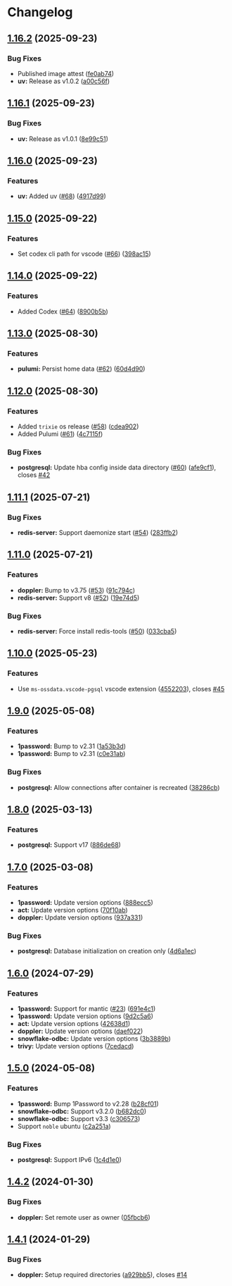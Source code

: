 # Changelog

## [1.16.2](https://github.com/itsmechlark/features/compare/v1.16.1...v1.16.2) (2025-09-23)


### Bug Fixes

* Published image attest ([fe0ab74](https://github.com/itsmechlark/features/commit/fe0ab74b1dabed2c458ef4525732dd5cb7e1f879))
* **uv:** Release as v1.0.2 ([a00c56f](https://github.com/itsmechlark/features/commit/a00c56f9c9959689985944e916ac9e3784ffd675))

## [1.16.1](https://github.com/itsmechlark/features/compare/v1.16.0...v1.16.1) (2025-09-23)


### Bug Fixes

* **uv:** Release as v1.0.1 ([8e99c51](https://github.com/itsmechlark/features/commit/8e99c512ee48a08f2b6c08bd2970d7e42ca65dc9))

## [1.16.0](https://github.com/itsmechlark/features/compare/v1.15.0...v1.16.0) (2025-09-23)


### Features

* **uv:** Added uv ([#68](https://github.com/itsmechlark/features/issues/68)) ([4917d99](https://github.com/itsmechlark/features/commit/4917d99b613d96e38f678a92be0fa7d3c0a7885e))

## [1.15.0](https://github.com/itsmechlark/features/compare/v1.14.0...v1.15.0) (2025-09-22)


### Features

* Set codex cli path for vscode ([#66](https://github.com/itsmechlark/features/issues/66)) ([398ac15](https://github.com/itsmechlark/features/commit/398ac1544f0b0647bf09422c332d8a4d1a14b2c0))

## [1.14.0](https://github.com/itsmechlark/features/compare/v1.13.0...v1.14.0) (2025-09-22)


### Features

* Added Codex ([#64](https://github.com/itsmechlark/features/issues/64)) ([8900b5b](https://github.com/itsmechlark/features/commit/8900b5b4b56ea077afaf65eb5d4e1a060fa4995e))

## [1.13.0](https://github.com/itsmechlark/features/compare/v1.12.0...v1.13.0) (2025-08-30)


### Features

* **pulumi:** Persist home data ([#62](https://github.com/itsmechlark/features/issues/62)) ([60d4d90](https://github.com/itsmechlark/features/commit/60d4d90aaba978bd7fb7aa7f0496b429be4891ad))

## [1.12.0](https://github.com/itsmechlark/features/compare/v1.11.1...v1.12.0) (2025-08-30)


### Features

* Added `trixie` os release  ([#58](https://github.com/itsmechlark/features/issues/58)) ([cdea902](https://github.com/itsmechlark/features/commit/cdea90299c48f348246e01525fc5b73184f5cf3c))
* Added Pulumi ([#61](https://github.com/itsmechlark/features/issues/61)) ([4c7115f](https://github.com/itsmechlark/features/commit/4c7115f040b072aa61c0404bce560e68e1320b19))


### Bug Fixes

* **postgresql:** Update hba config inside data directory ([#60](https://github.com/itsmechlark/features/issues/60)) ([afe9cf1](https://github.com/itsmechlark/features/commit/afe9cf15272ecc25d0ff89131d18883a0faf124d)), closes [#42](https://github.com/itsmechlark/features/issues/42)

## [1.11.1](https://github.com/itsmechlark/features/compare/v1.11.0...v1.11.1) (2025-07-21)


### Bug Fixes

* **redis-server:** Support daemonize start ([#54](https://github.com/itsmechlark/features/issues/54)) ([283ffb2](https://github.com/itsmechlark/features/commit/283ffb21939007b36dc5121fa8baf164f5eb3675))

## [1.11.0](https://github.com/itsmechlark/features/compare/v1.10.0...v1.11.0) (2025-07-21)


### Features

* **doppler:** Bump to v3.75 ([#53](https://github.com/itsmechlark/features/issues/53)) ([91c794c](https://github.com/itsmechlark/features/commit/91c794cd6b8381b5ec6aad4308a477170da7dfae))
* **redis-server:** Support v8 ([#52](https://github.com/itsmechlark/features/issues/52)) ([19e74d5](https://github.com/itsmechlark/features/commit/19e74d5bc8d78ebf92e4a371e6afcffa2be565c5))


### Bug Fixes

* **redis-server:** Force install redis-tools ([#50](https://github.com/itsmechlark/features/issues/50)) ([033cba5](https://github.com/itsmechlark/features/commit/033cba5070ac288102289c0a87c1aecf8894d86a))

## [1.10.0](https://github.com/itsmechlark/features/compare/v1.9.0...v1.10.0) (2025-05-23)


### Features

* Use `ms-ossdata.vscode-pgsql` vscode extension ([4552203](https://github.com/itsmechlark/features/commit/4552203b5efac680708478b77b091ff17346e3ea)), closes [#45](https://github.com/itsmechlark/features/issues/45)

## [1.9.0](https://github.com/itsmechlark/features/compare/v1.8.0...v1.9.0) (2025-05-08)


### Features

* **1password:** Bump to v2.31 ([1a53b3d](https://github.com/itsmechlark/features/commit/1a53b3d584b3ae6da3aa37b03e67479b8dca8747))
* **1password:** Bump to v2.31 ([c0e31ab](https://github.com/itsmechlark/features/commit/c0e31aba9f66e40603650147ad357a24fdc73041))


### Bug Fixes

* **postgresql:** Allow connections after container is recreated ([38286cb](https://github.com/itsmechlark/features/commit/38286cbd669acc58e79732ce20fb71a25ec17ac9))

## [1.8.0](https://github.com/itsmechlark/features/compare/v1.7.0...v1.8.0) (2025-03-13)


### Features

* **postgresql:** Support v17 ([886de68](https://github.com/itsmechlark/features/commit/886de68f9426c4050d0fed6bd85e67e4e4e47e7b))

## [1.7.0](https://github.com/itsmechlark/features/compare/v1.6.0...v1.7.0) (2025-03-08)


### Features

* **1password:** Update version options ([888ecc5](https://github.com/itsmechlark/features/commit/888ecc5e1140405d3239cd3475b6b6a0da9d116d))
* **act:** Update version options ([70f10ab](https://github.com/itsmechlark/features/commit/70f10abc3c9150c01d4062e7ff27e83e064716e2))
* **doppler:** Update version options ([937a331](https://github.com/itsmechlark/features/commit/937a331772d8a5e3de44a1f9c8654a405a132163))


### Bug Fixes

* **postgresql:** Database initialization on creation only ([4d6a1ec](https://github.com/itsmechlark/features/commit/4d6a1eccc7e00873ef783e2e0e9fd3ce6d0016e8))

## [1.6.0](https://github.com/itsmechlark/features/compare/v1.5.0...v1.6.0) (2024-07-29)


### Features

* **1password:** Support for mantic ([#23](https://github.com/itsmechlark/features/issues/23)) ([691e4c1](https://github.com/itsmechlark/features/commit/691e4c18c6c829483a5dcad307b326b318ef8423))
* **1password:** Update version options ([9d2c5a6](https://github.com/itsmechlark/features/commit/9d2c5a682307ed776d9f28a27f066dacf7f901b0))
* **act:** Update version options ([42638d1](https://github.com/itsmechlark/features/commit/42638d13783dcb24ec1a39fd193228abe51efdfb))
* **doppler:** Update version options ([daef022](https://github.com/itsmechlark/features/commit/daef0221f7e58126750ca70b327a21f43d4bb306))
* **snowflake-odbc:** Update version options ([3b3889b](https://github.com/itsmechlark/features/commit/3b3889b76b0a2a48931b5725f3e8cc6202f5014a))
* **trivy:** Update version options ([7cedacd](https://github.com/itsmechlark/features/commit/7cedacd2cd7ee1da3178e18d98989af3fa08c9f5))

## [1.5.0](https://github.com/itsmechlark/features/compare/v1.4.2...v1.5.0) (2024-05-08)


### Features

* **1password:** Bump 1Password to v2.28 ([b28cf01](https://github.com/itsmechlark/features/commit/b28cf018f71197661a82ecf025f97f653befefe3))
* **snowflake-odbc:** Support v3.2.0 ([b682dc0](https://github.com/itsmechlark/features/commit/b682dc02436af198709e4aec61711c34a009cdda))
* **snowflake-odbc:** Support v3.3 ([c306573](https://github.com/itsmechlark/features/commit/c306573b06d692406349549590171cc9179e897c))
* Support `noble` ubuntu ([c2a251a](https://github.com/itsmechlark/features/commit/c2a251aafc58c1d121cd6f07e36d4031921ee219))


### Bug Fixes

* **postgresql:** Support IPv6 ([1c4d1e0](https://github.com/itsmechlark/features/commit/1c4d1e0c9971c8912068d485f2705bfff0c44383))

## [1.4.2](https://github.com/itsmechlark/features/compare/v1.4.1...v1.4.2) (2024-01-30)


### Bug Fixes

* **doppler:** Set remote user as owner ([05fbcb6](https://github.com/itsmechlark/features/commit/05fbcb6a10bd7d6437dcf75bb9dcaec4d8e4ced8))

## [1.4.1](https://github.com/itsmechlark/features/compare/v1.4.0...v1.4.1) (2024-01-29)


### Bug Fixes

* **doppler:** Setup required directories ([a929bb5](https://github.com/itsmechlark/features/commit/a929bb592bc9cf25e5072ddca2b9a5cd0d1dff7d)), closes [#14](https://github.com/itsmechlark/features/issues/14)
